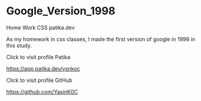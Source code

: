 # Google_Version_1998
Home Work CSS patika.dev

As my homework in css classes, I made the first version of google in 1998 in this study.

Click to visit profile Patika

https://app.patika.dev/ysnkoc

Click to visit profile GitHub

https://github.com/YasinK0C